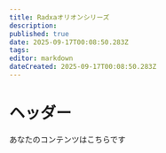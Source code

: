```yaml
---
title: Radxaオリオンシリーズ
description:
published: true
date: 2025-09-17T00:08:50.283Z
tags:
editor: markdown
dateCreated: 2025-09-17T00:08:50.283Z
---
```


# ヘッダー

あなたのコンテンツはこちらです